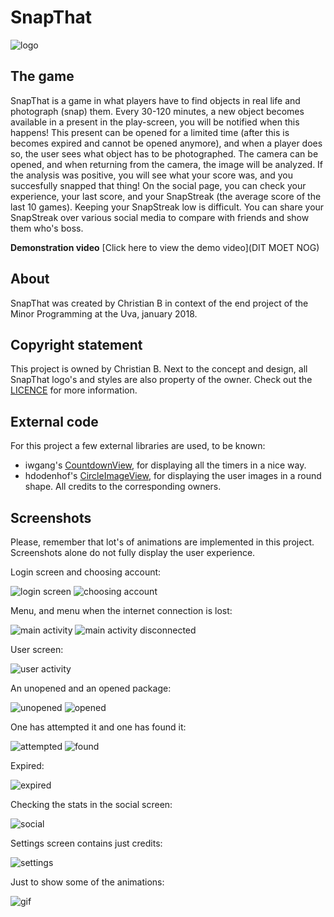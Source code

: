 # SnapThat

![logo](https://github.com/Segouta/Pictured/blob/master/doc/SnapThat.png)

## The game
SnapThat is a game in what players have to find objects in real life and photograph (snap) them.
Every 30-120 minutes, a new object becomes available in a present in the play-screen, you will be notified when this happens!
This present can be opened for a limited time (after this is becomes expired and cannot be opened anymore), and when a player does so, the user sees what object has to be photographed. The camera can be opened, and when returning from the camera, the image will be analyzed.
If the analysis was positive, you will see what your score was, and you succesfully snapped that thing!
On the social page, you can check your experience, your last score, and your SnapStreak (the average score of the last 10 games).
Keeping your SnapStreak low is difficult. You can share your SnapStreak over various social media to compare with friends and show them who's boss.

**Demonstration video**
[Click here to view the demo video](DIT MOET NOG)


## About
SnapThat was created by Christian B in context of the end project of the Minor Programming at the Uva, january 2018.


## Copyright statement
This project is owned by Christian B. Next to the concept and design, all SnapThat logo's and styles are also property of the owner. Check out the [LICENCE](https://github.com/Segouta/Pictured/blob/master/LICENSE) for more information.


## External code
For this project a few external libraries are used, to be known:
* iwgang's [CountdownView](https://github.com/iwgang/CountdownView), for displaying all the timers in a nice way.
* hdodenhof's [CircleImageView](https://github.com/hdodenhof/CircleImageView), for displaying the user images in a round shape.
All credits to the corresponding owners.


## Screenshots
Please, remember that lot's of animations are implemented in this project. Screenshots alone do not fully display the user experience.

Login screen and choosing account:

![login screen](https://github.com/Segouta/Pictured/blob/master/doc/login_screen.jpeg)
![choosing account](https://github.com/Segouta/Pictured/blob/master/doc/choosing.jpeg)

Menu, and menu when the internet connection is lost:

![main activity](https://github.com/Segouta/Pictured/blob/master/doc/main.jpeg)
![main activity disconnected](https://github.com/Segouta/Pictured/blob/master/doc/main_disconnected.jpeg)

User screen:

![user activity](https://github.com/Segouta/Pictured/blob/master/doc/user.jpeg)

An unopened and an opened package:

![unopened](https://github.com/Segouta/Pictured/blob/master/doc/unopened.jpeg)
![opened](https://github.com/Segouta/Pictured/blob/master/doc/opened.jpeg)

One has attempted it and one has found it:

![attempted](https://github.com/Segouta/Pictured/blob/master/doc/attempted.jpeg)
![found](https://github.com/Segouta/Pictured/blob/master/doc/found.jpeg)

Expired:

![expired](https://github.com/Segouta/Pictured/blob/master/doc/expired.jpeg)

Checking the stats in the social screen:

![social](https://github.com/Segouta/Pictured/blob/master/doc/social.jpeg)

Settings screen contains just credits:

![settings](https://github.com/Segouta/Pictured/blob/master/doc/settings.jpeg)

Just to show some of the animations:

![gif](https://github.com/Segouta/Pictured/blob/master/doc/screen_gif.gif)
